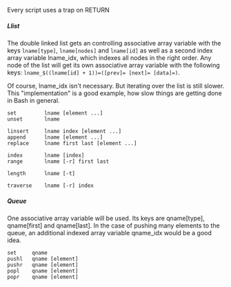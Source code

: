 Every script uses a trap on RETURN

##### Llist

The double linked list gets an controlling associative array variable with the keys `lname[type]`, `lname[nodes]` and `lname[id]` as well as a second index array variable lname_idx, which indexes all nodes in the right order. Any node of the list will get its own associative array variable with the following keys: `lname_$((lname[id] + 1))=([prev]= [next]= [data]=)`.

Of course, lname_idx isn't necessary. But iterating over the list is still slower. This "implementation" is a good example, how slow things are getting done in Bash in general.

```
set         lname [element ...]
unset       lname

linsert     lname index [element ...]
append      lname [element ...]
replace     lname first last [element ...]

index       lname [index]
range       lname [-r] first last

length      lname [-t]

traverse    lname [-r] index
```

##### Queue

One associative array variable will be used. Its keys are qname[type], qname[first] and qname[last]. In the case of pushing many elements to the queue, an additional indexed array variable qname_idx would be a good idea.

```
set     qname
pushl   qname [element]
pushr   qname [element]
popl    qname [element]
popr    qname [element]
```
